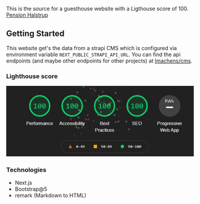 This is the source for a guesthouse website with a Ligthouse score of 100.  
[Pension Halstrup](https://pensionhalstrup.de/)

## Getting Started

This website get's the data from a strapi CMS which is configured via environment variable `NEXT_PUBLIC_STRAPI_API_URL`. You can find the api endpoints (and maybe other endpoints for other projects) at [lmachens/cms](https://github.com/lmachens/cms).

### Lighthouse score

![Lighthouse Desktop](.github/lighthouse.jpg)

### Technologies

- Next.js
- Bootstrap@5
- remark (Markdown to HTML)
